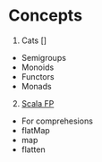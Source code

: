 # Concepts

1. Cats []
- Semigroups
- Monoids
- Functors
- Monads


2. [Scala FP](https://github.com/tatitati/functional_scala/tree/master/src/test/scala/learning)
- For comprehesions
- flatMap
- map
- flatten






